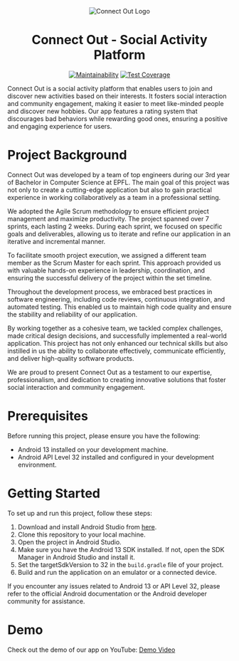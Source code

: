 <div align="center">

 <img src="path/to/your/logo.png" alt="Connect Out Logo">
  
# Connect Out - Social Activity Platform

[![Maintainability](https://api.codeclimate.com/v1/badges/ff7f62a53be24522f01a/maintainability)](https://codeclimate.com/github/ConnectOut-sdp/sdp2023/maintainability)
[![Test Coverage](https://api.codeclimate.com/v1/badges/ff7f62a53be24522f01a/test_coverage)](https://codeclimate.com/github/ConnectOut-sdp/sdp2023/test_coverage)


</div>


Connect Out is a social activity platform that enables users to join and discover new activities based on their interests. It fosters social interaction and community engagement, making it easier to meet like-minded people and discover new hobbies. Our app features a rating system that discourages bad behaviors while rewarding good ones, ensuring a positive and engaging experience for users.

# Project Background

Connect Out was developed by a team of top engineers during our 3rd year of Bachelor in Computer Science at EPFL. The main goal of this project was not only to create a cutting-edge application but also to gain practical experience in working collaboratively as a team in a professional setting.

We adopted the Agile Scrum methodology to ensure efficient project management and maximize productivity. The project spanned over 7 sprints, each lasting 2 weeks. During each sprint, we focused on specific goals and deliverables, allowing us to iterate and refine our application in an iterative and incremental manner.

To facilitate smooth project execution, we assigned a different team member as the Scrum Master for each sprint. This approach provided us with valuable hands-on experience in leadership, coordination, and ensuring the successful delivery of the project within the set timeline.

Throughout the development process, we embraced best practices in software engineering, including code reviews, continuous integration, and automated testing. This enabled us to maintain high code quality and ensure the stability and reliability of our application.

By working together as a cohesive team, we tackled complex challenges, made critical design decisions, and successfully implemented a real-world application. This project has not only enhanced our technical skills but also instilled in us the ability to collaborate effectively, communicate efficiently, and deliver high-quality software products.

We are proud to present Connect Out as a testament to our expertise, professionalism, and dedication to creating innovative solutions that foster social interaction and community engagement.

# Prerequisites

Before running this project, please ensure you have the following:

- Android 13 installed on your development machine.
- Android API Level 32 installed and configured in your development environment.

# Getting Started

To set up and run this project, follow these steps:

1. Download and install Android Studio from [here](https://developer.android.com/studio).
2. Clone this repository to your local machine.
3. Open the project in Android Studio.
4. Make sure you have the Android 13 SDK installed. If not, open the SDK Manager in Android Studio and install it.
5. Set the targetSdkVersion to 32 in the `build.gradle` file of your project.
6. Build and run the application on an emulator or a connected device.

If you encounter any issues related to Android 13 or API Level 32, please refer to the official Android documentation or the Android developer community for assistance.


# Demo

Check out the demo of our app on YouTube: [Demo Video](https://youtu.be/Oil0FFvZltE)

